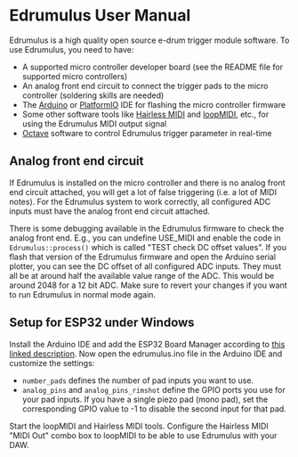 # Edrumulus User Manual

Edrumulus is a high quality open source e-drum trigger module software. To use Edrumulus, you need to have:

- A supported micro controller developer board (see the README file for supported micro controllers)
- An analog front end circuit to connect the trigger pads to the micro controller (soldering skills are needed)
- The [Arduino](https://www.arduino.cc/en/software) or [PlatformIO](https://platformio.org/) IDE for flashing the micro controller firmware
- Some other software tools like [Hairless MIDI](https://projectgus.github.io/hairless-midiserial) and
  [loopMIDI](https://www.tobias-erichsen.de/software/loopmidi.html), etc., for using the Edrumulus MIDI output signal
- [Octave](https://www.gnu.org/software/octave) software to control Edrumulus trigger parameter in real-time


## Analog front end circuit

If Edrumulus is installed on the micro controller and there is no analog front end circuit attached,
you will get a lot of false triggering (i.e. a lot of MIDI notes). For the Edrumulus system to work correctly,
all configured ADC inputs must have the analog front end circuit attached.

There is some debugging available in the Edrumulus firmware to check the analog front end. E.g., you can
undefine USE_MIDI and enable the code in `Edrumulus::process()` which is called "TEST check DC offset values".
If you flash that version of the Edrumulus firmware and open the Arduino serial plotter, you can see the
DC offset of all configured ADC inputs. They must all be at around half the available value range of the ADC.
This would be around 2048 for a 12 bit ADC. Make sure to revert your changes if you want to run Edrumulus
in normal mode again.


## Setup for ESP32 under Windows

Install the Arduino IDE and add the ESP32 Board Manager according to
[this linked description](https://docs.espressif.com/projects/arduino-esp32/en/latest/installing.html).
Now open the edrumulus.ino file in the Arduino IDE and customize the settings:

- `number_pads` defines the number of pad inputs you want to use.
- `analog_pins` and `analog_pins_rimshot` define the GPIO ports you use for your pad inputs. If you have
  a single piezo pad (mono pad), set the corresponding GPIO value to -1 to disable the second input
  for that pad.

Start the loopMIDI and Hairless MIDI tools. Configure the Hairless MIDI "MIDI Out" combo box to
loopMIDI to be able to use Edrumulus with your DAW.


